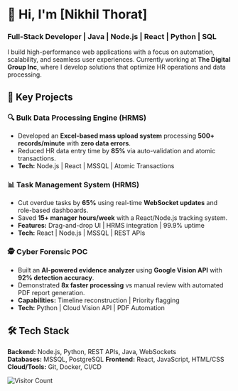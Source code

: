 # 👋 Hi, I'm [Nikhil Thorat]  
### Full-Stack Developer | Java | Node.js | React | Python | SQL  

I build high-performance web applications with a focus on automation, scalability, and seamless user experiences. Currently working at **The Digital Group Inc**, where I develop solutions that optimize HR operations and data processing.  

## 🚀 Key Projects  

### 🔍 **Bulk Data Processing Engine (HRMS)**  
- Developed an **Excel-based mass upload system** processing **500+ records/minute** with **zero data errors**.  
- Reduced HR data entry time by **85%** via auto-validation and atomic transactions.  
- **Tech:** Node.js | React | MSSQL | Atomic Transactions  

### 📊 **Task Management System (HRMS)**  
- Cut overdue tasks by **65%** using real-time **WebSocket updates** and role-based dashboards.  
- Saved **15+ manager hours/week** with a React/Node.js tracking system.  
- **Features:** Drag-and-drop UI | HRMS integration | 99.9% uptime  
- **Tech:** React | Node.js | MSSQL | REST APIs  

### 🕵️ **Cyber Forensic POC**  
- Built an **AI-powered evidence analyzer** using **Google Vision API** with **92% detection accuracy**.  
- Demonstrated **8x faster processing** vs manual review with automated PDF report generation.  
- **Capabilities:** Timeline reconstruction | Priority flagging  
- **Tech:** Python | Cloud Vision API | PDF Automation  

## 🛠️ Tech Stack  

**Backend:** Node.js, Python, REST APIs, Java, WebSockets  
**Databases:** MSSQL, PostgreSQL
**Frontend:** React, JavaScript, HTML/CSS  
**Cloud/Tools:** Git, Docker, CI/CD  



![Visitor Count](https://visitor-badge.laobi.icu/badge?page_id=yourgithubusername.yourgithubrepo)  
